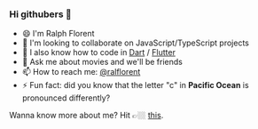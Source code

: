 ### Hi githubers 👋

- 😄  I'm Ralph Florent
- 👯  I'm looking to collaborate on JavaScript/TypeScript projects
- 🌱  I also know how to code in [Dart](https://dart.dev/) / [Flutter](https://flutter.dev/)
- 💬  Ask me about movies and we'll be friends
- 📫  How to reach me: [@ralflorent](https://linktr.ee/ralflorent)
- ⚡  Fun fact: did you know that the letter "c" in **Pacific Ocean** is pronounced
differently?

Wanna know more about me? Hit 👉🏼 [this](https://ralflorent.com "My personal website").
